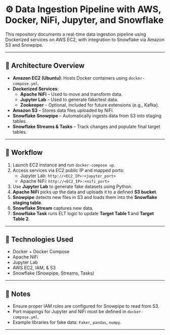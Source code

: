 # ⚙️ Data Ingestion Pipeline with AWS, Docker, NiFi, Jupyter, and Snowflake

This repository documents a real-time data ingestion pipeline using Dockerized services on AWS EC2, with integration to Snowflake via Amazon S3 and Snowpipe.

---

## 🧱 Architecture Overview

- **Amazon EC2 (Ubuntu)**: Hosts Docker containers using `docker-compose.yml`.
- **Dockerized Services**:
  - **Apache NiFi** – Used to move and transform data.
  - **Jupyter Lab** – Used to generate fake/test data.
  - **Zookeeper** – Optional, included for future extensions (e.g., Kafka).
- **Amazon S3** – Stores data files uploaded by NiFi.
- **Snowflake Snowpipe** – Automatically ingests data from S3 into staging tables.
- **Snowflake Streams & Tasks** – Track changes and populate final target tables.

---

## 🔄 Workflow

1. Launch EC2 instance and run `docker-compose up`.
2. Access services via EC2 public IP and mapped ports:
   - Jupyter Lab: `http://<EC2_IP>:<jupyter_port>`
   - Apache NiFi: `http://<EC2_IP>:<nifi_port>`
3. Use **Jupyter Lab** to generate fake datasets using Python.
4. **Apache NiFi** picks up the data and uploads it to a defined **S3 bucket**.
5. **Snowpipe** detects new files in S3 and loads them into the **Snowflake staging table**.
6. **Snowflake Stream** captures new data.
7. **Snowflake Task** runs ELT logic to update **Target Table 1** and **Target Table 2**.

---

## 🚀 Technologies Used

- Docker + Docker Compose
- Apache NiFi
- Jupyter Lab
- AWS EC2, IAM, & S3
- Snowflake (Snowpipe, Streams, Tasks)

---

## 📌 Notes

- Ensure proper IAM roles are configured for Snowpipe to read from S3.
- Port mappings for Jupyter and NiFi must be defined in `docker-compose.yml`.
- Example libraries for fake data: `Faker`, `pandas`, `numpy`.

---
